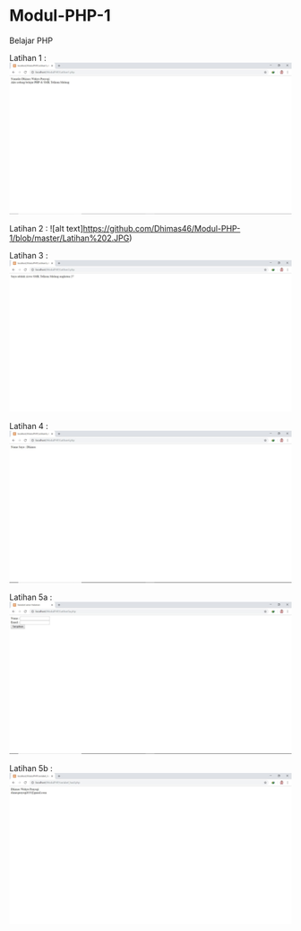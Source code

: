 # Modul-PHP-1
Belajar PHP

Latihan 1 :
![alt text](https://github.com/Dhimas46/Modul-PHP-1/blob/master/Latihan%201.JPG)

Latihan 2 :
![alt text]https://github.com/Dhimas46/Modul-PHP-1/blob/master/Latihan%202.JPG)

Latihan 3 :
![alt text](https://github.com/Dhimas46/Modul-PHP-1/blob/master/Latihan%203.JPG)

Latihan 4 :
![alt text](https://github.com/Dhimas46/Modul-PHP-1/blob/master/Latihan%204.JPG)

Latihan 5a :
![alt text](https://github.com/Dhimas46/Modul-PHP-1/blob/master/Latihan%205a.JPG)

Latihan 5b :
![alt text](https://github.com/Dhimas46/Modul-PHP-1/blob/master/latihan%205b.JPG)



